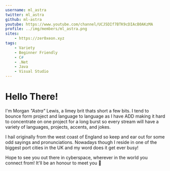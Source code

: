 ```yaml
---
username: ml_astra
twitter: ml_astra
github: ml-astra
youtube: https://www.youtube.com/channel/UCJ5DIf7BTK9cDIAcB0AKzMA
profile: ../img/members/ml_astra.png
sites:
    - https://zer0xeon.xyz
tags:
    - Variety
    - Beginner Friendly
    - C#
    - .Net
    - Java
    - Visual Studio
---
```

# Hello There!

I'm Morgan _"Astra"_ Lewis, a limey brit thats short a few bits. I tend to bounce form project and language to language as I have ADD making it hard to concentrate on one project for a long burst so every stream will have a variety of languages, projects, accents, and jokes.

I hail originally from the west coast of England so keep and ear out for some odd sayings and pronunciations. Nowadays though I reside in one of the biggest port cities in the UK and my word does it get ever busy!

Hope to see you out there in cyberspace, wherever in the world you connect from! It'll be an honour to meet you 🦊